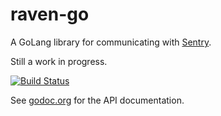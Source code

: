 raven-go
========

A GoLang library for communicating with [Sentry][sentry].

Still a work in progress.

[sentry]: http://www.github.com/dcramer/sentry

[![Build Status](https://drone.io/github.com/kisielk/raven-go/status.png)](https://drone.io/github.com/kisielk/raven-go/latest)

See [godoc.org](http://godoc.org/github.com/kisielk/raven-go/raven) for the API documentation.
